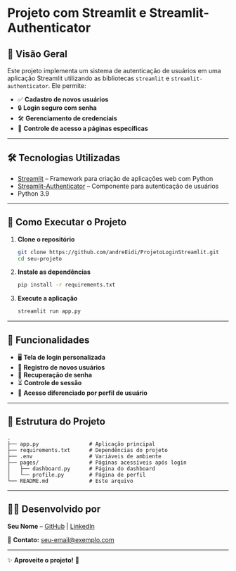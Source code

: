 # Projeto com Streamlit e Streamlit-Authenticator  

## 📌 Visão Geral  

Este projeto implementa um sistema de autenticação de usuários em uma aplicação Streamlit utilizando as bibliotecas `streamlit` e `streamlit-authenticator`. Ele permite:  

- ✅ **Cadastro de novos usuários**  
- 🔒 **Login seguro com senha**  
- 🛠️ **Gerenciamento de credenciais**  
- 🔑 **Controle de acesso a páginas específicas**  

---

## 🛠️ Tecnologias Utilizadas  

- [Streamlit](https://streamlit.io/) – Framework para criação de aplicações web com Python  
- [Streamlit-Authenticator](https://github.com/mkhorasani/Streamlit-Authenticator) – Componente para autenticação de usuários  
- Python 3.9  

---

## 🚀 Como Executar o Projeto  

1. **Clone o repositório**  
   ```bash  
   git clone https://github.com/andreEidi/ProjetoLoginStreamlit.git  
   cd seu-projeto  
   ```  

2. **Instale as dependências**  
   ```bash  
   pip install -r requirements.txt  
   ```  

3. **Execute a aplicação**  
   ```bash  
   streamlit run app.py  
   ```  

---


## 🎯 Funcionalidades  

- 🖥️ **Tela de login personalizada**  
- 📝 **Registro de novos usuários**  
- 🔄 **Recuperação de senha**  
- ⏳ **Controle de sessão**  
- 👥 **Acesso diferenciado por perfil de usuário**  

---

## 📂 Estrutura do Projeto  

```  
.  
├── app.py                # Aplicação principal  
├── requirements.txt      # Dependências do projeto  
├── .env                  # Variáveis de ambiente  
├── pages/                # Páginas acessíveis após login  
│   ├── dashboard.py      # Página do dashboard  
│   └── profile.py        # Página de perfil  
└── README.md             # Este arquivo  
```  

---

## 👨‍💻 **Desenvolvido por**  
**Seu Nome** – [GitHub](https://github.com/andreEidi) | [LinkedIn](https://www.linkedin.com/in/andre-eidi-maeda/)

📧 **Contato:** seu-email@exemplo.com  

---  

✨ **Aproveite o projeto!** 🚀